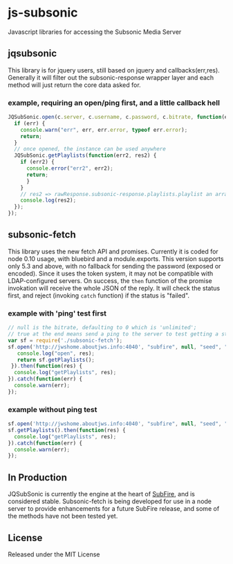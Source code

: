 # js-subsonic
Javascript libraries for accessing the Subsonic Media Server

## jqsubsonic
This library is for jquery users, still based on jquery and callbacks(err,res). Generally it will filter out the subsonic-response wrapper layer and each method will just return the core data asked for.

### example, requiring an open/ping first, and a little callback hell
```javascript
JQSubSonic.open(c.server, c.username, c.password, c.bitrate, function(err, res) {
  if (err) {
    console.warn("err", err, err.error, typeof err.error);
    return;
  }
  // once opened, the instance can be used anywhere
  JQSubSonic.getPlaylists(function(err2, res2) {
    if (err2) {
      console.error("err2", err2);
      return;
      }
    }
    // res2 => rawResponse.subsonic-response.playlists.playlist an array of playlists, pre-filtered
    console.log(res2);
  });
});
```
## subsonic-fetch
This library uses the new fetch API and promises. Currently it is coded for node 0.10 usage, with bluebird and a module.exports.
This version supports only 5.3 and above, with no fallback for sending the password (exposed or encoded). Since it uses the token system,
it may not be compatible with LDAP-configured servers. On success, the ``then`` function of the promise invokation will receive the whole JSON of the reply.
It will check the status first, and reject (invoking ``catch`` function) if the status is "failed".

### example with 'ping' test first
```javascript
// null is the bitrate, defaulting to 0 which is 'unlimited'; 
// true at the end means send a ping to the server to test getting a status
var sf = require('./subsonic-fetch');
sf.open('http://jwshome.aboutjws.info:4040', "subfire", null, "seed", "token", true).then(function(res) {
   console.log("open", res);
   return sf.getPlaylists();
 }).then(function(res) {
  console.log("getPlaylists", res);
}).catch(function(err) {
  console.warn(err);
});
```
### example without ping test
```javascript
sf.open('http://jwshome.aboutjws.info:4040', "subfire", null, "seed", "token");
sf.getPlaylists().then(function(res) {
  console.log("getPlaylists", res);
}).catch(function(err) {
  console.warn(err);
});
```
## In Production
JQSubSonic is currently the engine at the heart of [SubFire](http://subfireplayer.net/), and is considered stable. Subsonic-fetch is being developed for use in a node server to provide enhancements for a future SubFire release, and some of the methods have not been tested yet.
## License
Released under the MIT License
